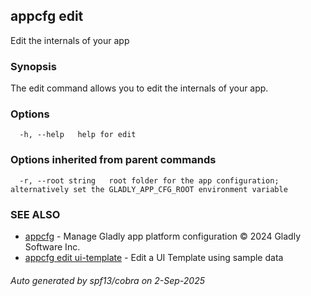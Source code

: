 ## appcfg edit

Edit the internals of your app

### Synopsis

The edit command allows you to edit the internals of your app.

### Options

```
  -h, --help   help for edit
```

### Options inherited from parent commands

```
  -r, --root string   root folder for the app configuration; alternatively set the GLADLY_APP_CFG_ROOT environment variable
```

### SEE ALSO

* [appcfg](appcfg.md)	 - Manage Gladly app platform configuration © 2024 Gladly Software Inc.
* [appcfg edit ui-template](appcfg_edit_ui-template.md)	 - Edit a UI Template using sample data

###### Auto generated by spf13/cobra on 2-Sep-2025
